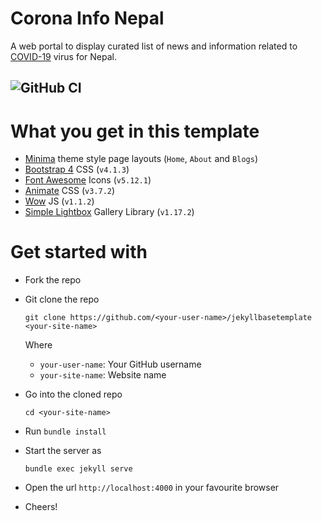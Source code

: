 
# Corona Info Nepal

A web portal to display curated list of news and information related to [COVID-19](https://en.wikipedia.org/wiki/Covid-19) virus for Nepal.

![GitHub CI](https://github.com/coronainfonepal/coronainfonepal.github.io/workflows/Ruby/badge.svg)
---

# What you get in this template

- [Minima](https://jekyll.github.io/minima/) theme style page layouts (`Home`, `About` and `Blogs`)
- [Bootstrap 4](https://getbootstrap.com/) CSS (`v4.1.3`)
- [Font Awesome](https://fontawesome.com) Icons (`v5.12.1`)
- [Animate](https://daneden.github.io/animate.css/) CSS (`v3.7.2`)
- [Wow](https://www.delac.io/wow/) JS (`v1.1.2`)
- [Simple Lightbox](https://dbrekalo.github.io/simpleLightbox/) Gallery Library (`v1.17.2`)

# Get started with

- Fork the repo

- Git clone the repo
  ```
  git clone https://github.com/<your-user-name>/jekyllbasetemplate <your-site-name>
  ```

  Where
    - `your-user-name`: Your GitHub username
    - `your-site-name`: Website name

- Go into the cloned repo
  ```
  cd <your-site-name>
  ```

- Run `bundle install`
- Start the server as
  ```
  bundle exec jekyll serve
  ```
- Open the url `http://localhost:4000` in your favourite browser
- Cheers!
